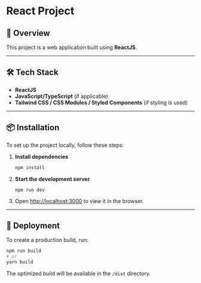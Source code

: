# React Project

## 🚀 Overview

This project is a web application built using **ReactJS**.

---

## 🛠️ Tech Stack

- **ReactJS**
- **JavaScript/TypeScript** (if applicable)
- **Tailwind CSS / CSS Modules / Styled Components** (if styling is used)

---

## 📦 Installation

To set up the project locally, follow these steps:

1. **Install dependencies**

   ```bash
   npm install
   ```

2. **Start the development server**

   ```bash
   npm run dev
   ```

3. Open [http://localhost:3000](http://localhost:3000) to view it in the browser.

---

## 🚀 Deployment

To create a production build, run:

```bash
npm run build
# or
yarn build
```

The optimized build will be available in the `/dist` directory.

